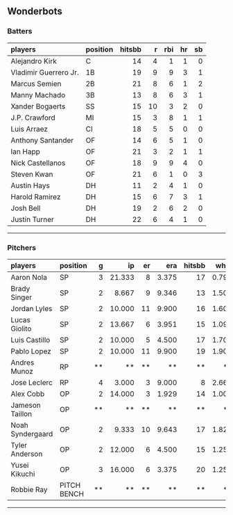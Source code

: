 ## Wonderbots

### Batters

 
|players               |position | hitsbb|  r| rbi| hr| sb| 
|:---------------------|:--------|------:|--:|---:|--:|--:| 
|Alejandro Kirk        |C        |     14|  4|   1|  1|  0| 
|Vladimir Guerrero Jr. |1B       |     19|  9|   9|  3|  1| 
|Marcus Semien         |2B       |     21|  8|   6|  1|  2| 
|Manny Machado         |3B       |     13|  8|   6|  3|  1| 
|Xander Bogaerts       |SS       |     15| 10|   3|  2|  0| 
|J.P. Crawford         |MI       |     15|  3|   8|  1|  1| 
|Luis Arraez           |CI       |     18|  5|   5|  0|  0| 
|Anthony Santander     |OF       |     14|  6|   5|  1|  0| 
|Ian Happ              |OF       |     21|  3|   2|  1|  1| 
|Nick Castellanos      |OF       |     18|  9|   9|  4|  0| 
|Steven Kwan           |OF       |     21|  6|   1|  0|  3| 
|Austin Hays           |DH       |     11|  2|   4|  1|  0| 
|Harold Ramirez        |DH       |     15|  6|   7|  3|  1| 
|Josh Bell             |DH       |     19|  2|   6|  2|  0| 
|Justin Turner         |DH       |     22|  6|   4|  1|  0| 


* * *

### Pitchers

 
|players          |position    |  g|     ip| er|   era| hitsbb|  whip| so|  w| sv| 
|:----------------|:-----------|--:|------:|--:|-----:|------:|-----:|--:|--:|--:| 
|Aaron Nola       |SP          |  3| 21.333|  8| 3.375|     17| 0.797| 14|  1|  0| 
|Brady Singer     |SP          |  2|  8.667|  9| 9.346|     13| 1.500| 10|  1|  0| 
|Jordan Lyles     |SP          |  2| 10.000| 11| 9.900|     16| 1.600|  9|  0|  0| 
|Lucas Giolito    |SP          |  2| 13.667|  6| 3.951|     15| 1.098| 11|  0|  0| 
|Luis Castillo    |SP          |  2| 10.000|  5| 4.500|     17| 1.700| 12|  0|  0| 
|Pablo Lopez      |SP          |  2| 10.000| 11| 9.900|     19| 1.900| 13|  1|  0| 
|Andres Munoz     |RP          | **|     **| **|    **|     **|    **| **| **| **| 
|Jose Leclerc     |RP          |  4|  3.000|  3| 9.000|      8| 2.667|  4|  0|  0| 
|Alex Cobb        |OP          |  2| 14.000|  3| 1.929|     14| 1.000| 11|  1|  0| 
|Jameson Taillon  |OP          | **|     **| **|    **|     **|    **| **| **| **| 
|Noah Syndergaard |OP          |  2|  9.333| 10| 9.643|     17| 1.821|  2|  1|  0| 
|Tyler Anderson   |OP          |  2| 12.000|  6| 4.500|     15| 1.250|  8|  0|  0| 
|Yusei Kikuchi    |OP          |  3| 16.000|  6| 3.375|     20| 1.250| 13|  2|  0| 
|Robbie Ray       |PITCH BENCH | **|     **| **|    **|     **|    **| **| **| **| 


* * *


